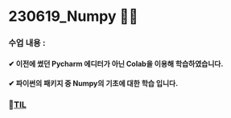 # 230619_Numpy 🐍💪
### 수업 내용 : 


#### ✔ <strong>이전에 썼던 Pycharm 에디터가 아닌 Colab을 이용해 학습하였습니다.</strong>
#### ✔ <strong>파이썬의 패키지 중 Numpy의 기초에 대한 학습 입니다.</strong>


### 🔗[TIL](https://github.com/aaingyunii/Bootcamp_TIL/issues/9)
